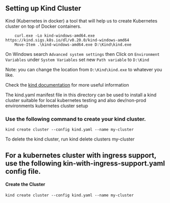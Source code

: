 ## Setting up Kind Cluster
Kind (Kubernetes in docker) a tool that will help us to create Kubernetes cluster on top of Docker containers.

        curl.exe -Lo kind-windows-amd64.exe https://kind.sigs.k8s.io/dl/v0.20.0/kind-windows-amd64
        Move-Item .\kind-windows-amd64.exe D:\Kind\kind.exe

On Windows search `Advanced system settings` then Click on `Environment Variables` under `System Variables` set new `Path variable` to `D:\Kind`

Note: you can change the location from `D:\Kind\kind.exe` to whatever you like.

Check the [kind documentation](![text](https://kind.sigs.k8s.io/docs/user/quick-start/#installation)) for more useful information

The kind.yaml manifest file in this directory can be used to install a kind cluster suitable for local kubernetes testing and also dev/non-prod environments kubernetes cluster setup

### Use the following command to create your kind cluster.
    kind create cluster --config kind.yaml --name my-cluster

To delete the kind cluster, run
    kind delete clusters my-cluster

## For a kubernetes cluster with ingress support, use the following kin-with-ingress-support.yaml config file.
#### Create the Cluster
    kind create cluster --config kind.yaml --name my-cluster